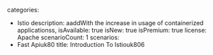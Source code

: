 categories:
  - Istio
description:
  aaddWith the increase in usage of containerized applicationss,
isAvailable: true
isNew: true
isPremium: true
license: Apache
scenarioCount: 1
scenarios:
  - Fast Apiuk80
title: Introduction To Istiouk806

